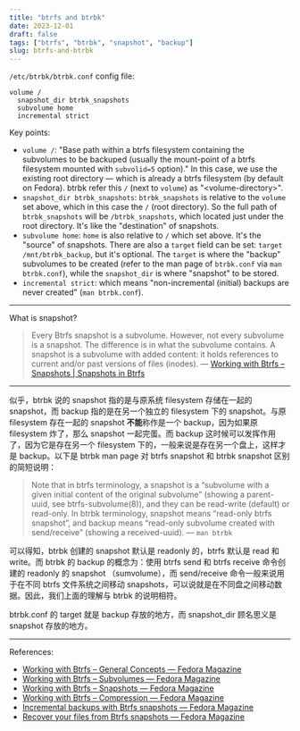 ```yaml
---
title: "btrfs and btrbk"
date: 2023-12-01
draft: false
tags: ["btrfs", "btrbk", "snapshot", "backup"]
slug: btrfs-and-btrbk
---
```


`/etc/btrbk/btrbk.conf` config file:

```
volume /
  snapshot_dir btrbk_snapshots
  subvolume home
  incremental strict
```

Key points:

- `volume /`: "Base path within a btrfs filesystem containing the subvolumes to be backuped (usually the mount-point of a btrfs filesystem mounted with `subvolid=5` option)." In this case, we use the existing root directory — which is already a btrfs filesystem (by default on Fedora). btrbk refer this `/` (next to `volume`) as "\<volume-directory\>".
- `snapshot_dir btrbk_snapshots`: `btrbk_snapshots` is relative to the `volume` set above, which in this case the `/` (root directory). So the full path of `btrbk_snapshots` will be `/btrbk_snapshots`, which located just under the root directory. It's like the "destination" of snapshots.
- `subvolume home`: `home` is also relative to `/` which set above. It's the "source" of snapshots. There are also a `target` field can be set: `target /mnt/btrbk_backup`, but it's optional. The `target` is where the "backup" subvolumes to be created (refer to the man page of `btrbk.conf` via `man btrbk.conf`), while the `snapshot_dir` is where "snapshot" to be stored.
- `incremental strict`: which means "non-incremental (initial) backups are never created" (`man btrbk.conf`).

---

What is snapshot?

> Every Btrfs snapshot is a subvolume. However, not every subvolume is a snapshot. The difference is in what the subvolume contains. A snapshot is a subvolume with added content: it holds references to current and/or past versions of files (inodes). — [Working with Btrfs – Snapshots | Snapshots in Btrfs](https://fedoramagazine.org/working-with-btrfs-snapshots/)

---

似乎，btrbk 说的 snapshot 指的是与原系统 filesystem 存储在一起的 snapshot，而 backup 指的是在另一个独立的 filesystem 下的 snapshot。与原 filesystem 存在一起的 snapshot **不能**称作是一个 backup，因为如果原 filesystem 炸了，那么 snapshot 一起完蛋。而 backup 这时候可以发挥作用了，因为它是存在另一个 filesystem 下的，一般来说是存在另一个盘上，这样才是 backup。以下是 btrbk man page 对 btrfs snapshot 和 btrbk snapshot 区别的简短说明：

> Note that in btrfs terminology, a snapshot is a “subvolume with a given initial content of the original subvolume” (showing a parent-uuid, see btrfs-subvolume(8)), and they can be read-write (default) or read-only. In btrbk terminology, snapshot means “read-only btrfs snapshot”, and backup means “read-only subvolume created with send/receive” (showing a received-uuid). — `man btrbk`

可以得知，btrbk 创建的 snapshot 默认是 readonly 的，btrfs 默认是 read 和 write。而 btrbk 的 backup 的概念为：使用 btrfs send 和 btrfs receive 命令创建的 readonly 的 snapshot （sumvolume），而 send/receive 命令一般来说用于在不同 btrfs 文件系统之间移动 snapshots，可以说就是在不同盘之间移动数据。因此，我们上面的理解与 btrbk 的说明相符。

btrbk.conf 的 target 就是 backup 存放的地方，而 snapshot_dir 顾名思义是 snapshot 存放的地方。

---

References:

- [Working with Btrfs – General Concepts — Fedora Magazine](https://fedoramagazine.org/working-with-btrfs-general-concepts/)
- [Working with Btrfs – Subvolumes — Fedora Magazine](https://fedoramagazine.org/working-with-btrfs-subvolumes/)
- [Working with Btrfs – Snapshots — Fedora Magazine](https://fedoramagazine.org/working-with-btrfs-snapshots/)
- [Working with Btrfs – Compression — Fedora Magazine](https://fedoramagazine.org/working-with-btrfs-compression/)
- [Incremental backups with Btrfs snapshots — Fedora Magazine](https://fedoramagazine.org/btrfs-snapshots-backup-incremental/)
- [Recover your files from Btrfs snapshots — Fedora Magazine](https://fedoramagazine.org/recover-your-files-from-btrfs-snapshots/)
